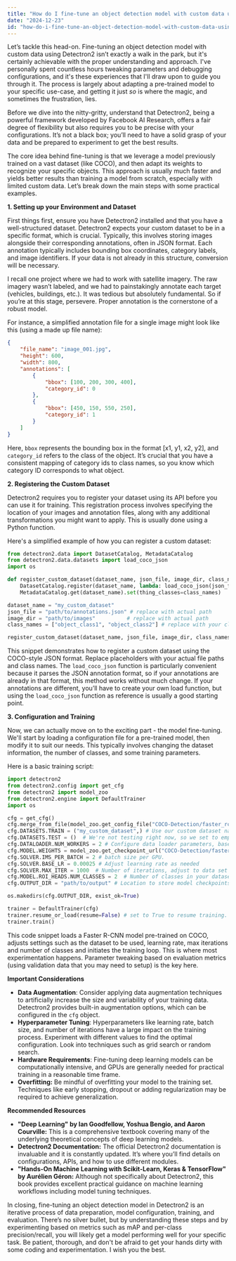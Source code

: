 ```yaml
---
title: "How do I fine-tune an object detection model with custom data using Detectron2?"
date: "2024-12-23"
id: "how-do-i-fine-tune-an-object-detection-model-with-custom-data-using-detectron2"
---
```


Let’s tackle this head-on. Fine-tuning an object detection model with custom data using Detectron2 isn’t exactly a walk in the park, but it's certainly achievable with the proper understanding and approach. I've personally spent countless hours tweaking parameters and debugging configurations, and it's these experiences that I'll draw upon to guide you through it. The process is largely about adapting a pre-trained model to your specific use-case, and getting it just *so* is where the magic, and sometimes the frustration, lies.

Before we dive into the nitty-gritty, understand that Detectron2, being a powerful framework developed by Facebook AI Research, offers a fair degree of flexibility but also requires you to be precise with your configurations. It’s not a black box; you’ll need to have a solid grasp of your data and be prepared to experiment to get the best results.

The core idea behind fine-tuning is that we leverage a model previously trained on a vast dataset (like COCO), and then adapt its weights to recognize your specific objects. This approach is usually much faster and yields better results than training a model from scratch, especially with limited custom data. Let’s break down the main steps with some practical examples.

**1. Setting up your Environment and Dataset**

First things first, ensure you have Detectron2 installed and that you have a well-structured dataset. Detectron2 expects your custom dataset to be in a specific format, which is crucial. Typically, this involves storing images alongside their corresponding annotations, often in JSON format. Each annotation typically includes bounding box coordinates, category labels, and image identifiers. If your data is not already in this structure, conversion will be necessary.

I recall one project where we had to work with satellite imagery. The raw imagery wasn’t labeled, and we had to painstakingly annotate each target (vehicles, buildings, etc.). It was tedious but absolutely fundamental. So if you’re at this stage, persevere. Proper annotation is the cornerstone of a robust model.

For instance, a simplified annotation file for a single image might look like this (using a made up file name):

```json
{
    "file_name": "image_001.jpg",
    "height": 600,
    "width": 800,
    "annotations": [
        {
            "bbox": [100, 200, 300, 400],
            "category_id": 0
        },
        {
            "bbox": [450, 150, 550, 250],
            "category_id": 1
        }
    ]
}
```

Here, `bbox` represents the bounding box in the format [x1, y1, x2, y2], and `category_id` refers to the class of the object. It’s crucial that you have a consistent mapping of category ids to class names, so you know which category ID corresponds to what object.

**2. Registering the Custom Dataset**

Detectron2 requires you to register your dataset using its API before you can use it for training. This registration process involves specifying the location of your images and annotation files, along with any additional transformations you might want to apply. This is usually done using a Python function.

Here's a simplified example of how you can register a custom dataset:

```python
from detectron2.data import DatasetCatalog, MetadataCatalog
from detectron2.data.datasets import load_coco_json
import os

def register_custom_dataset(dataset_name, json_file, image_dir, class_names):
    DatasetCatalog.register(dataset_name, lambda: load_coco_json(json_file, image_dir))
    MetadataCatalog.get(dataset_name).set(thing_classes=class_names)

dataset_name = "my_custom_dataset"
json_file = "path/to/annotations.json" # replace with actual path
image_dir = "path/to/images"          # replace with actual path
class_names = ["object_class1", "object_class2"] # replace with your class names

register_custom_dataset(dataset_name, json_file, image_dir, class_names)

```

This snippet demonstrates how to register a custom dataset using the COCO-style JSON format. Replace placeholders with your actual file paths and class names. The `load_coco_json` function is particularly convenient because it parses the JSON annotation format, so if your annotations are already in that format, this method works without much change. If your annotations are different, you’ll have to create your own load function, but using the `load_coco_json` function as reference is usually a good starting point.

**3. Configuration and Training**

Now, we can actually move on to the exciting part - the model fine-tuning. We'll start by loading a configuration file for a pre-trained model, then modify it to suit our needs. This typically involves changing the dataset information, the number of classes, and some training parameters.

Here is a basic training script:

```python
import detectron2
from detectron2.config import get_cfg
from detectron2 import model_zoo
from detectron2.engine import DefaultTrainer
import os

cfg = get_cfg()
cfg.merge_from_file(model_zoo.get_config_file("COCO-Detection/faster_rcnn_R_50_FPN_3x.yaml")) # Load a pre-trained model configuration
cfg.DATASETS.TRAIN = ("my_custom_dataset",) # Use our custom dataset name
cfg.DATASETS.TEST = ()  # We're not testing right now, so we set to empty
cfg.DATALOADER.NUM_WORKERS = 2 # Configure data loader parameters, based on your system.
cfg.MODEL.WEIGHTS = model_zoo.get_checkpoint_url("COCO-Detection/faster_rcnn_R_50_FPN_3x.yaml") # Load the actual pre-trained model weights.
cfg.SOLVER.IMS_PER_BATCH = 2 # batch size per GPU.
cfg.SOLVER.BASE_LR = 0.00025 # Adjust learning rate as needed
cfg.SOLVER.MAX_ITER = 1000  # Number of iterations, adjust to data set size and complexity.
cfg.MODEL.ROI_HEADS.NUM_CLASSES = 2  # Number of classes in your dataset.
cfg.OUTPUT_DIR = "path/to/output" # Location to store model checkpoints

os.makedirs(cfg.OUTPUT_DIR, exist_ok=True)

trainer = DefaultTrainer(cfg)
trainer.resume_or_load(resume=False) # set to True to resume training.
trainer.train()
```

This code snippet loads a Faster R-CNN model pre-trained on COCO, adjusts settings such as the dataset to be used, learning rate, max iterations and number of classes and initiates the training loop. This is where most experimentation happens. Parameter tweaking based on evaluation metrics (using validation data that you may need to setup) is the key here.

**Important Considerations**

*   **Data Augmentation**: Consider applying data augmentation techniques to artificially increase the size and variability of your training data. Detectron2 provides built-in augmentation options, which can be configured in the `cfg` object.
*   **Hyperparameter Tuning**: Hyperparameters like learning rate, batch size, and number of iterations have a large impact on the training process. Experiment with different values to find the optimal configuration. Look into techniques such as grid search or random search.
*   **Hardware Requirements**: Fine-tuning deep learning models can be computationally intensive, and GPUs are generally needed for practical training in a reasonable time frame.
*   **Overfitting:** Be mindful of overfitting your model to the training set. Techniques like early stopping, dropout or adding regularization may be required to achieve generalization.

**Recommended Resources**

*   **"Deep Learning" by Ian Goodfellow, Yoshua Bengio, and Aaron Courville:** This is a comprehensive textbook covering many of the underlying theoretical concepts of deep learning models.
*   **Detectron2 Documentation:** The official Detectron2 documentation is invaluable and it is constantly updated. It’s where you’ll find details on configurations, APIs, and how to use different modules.
*   **"Hands-On Machine Learning with Scikit-Learn, Keras & TensorFlow" by Aurélien Géron:** Although not specifically about Detectron2, this book provides excellent practical guidance on machine learning workflows including model tuning techniques.

In closing, fine-tuning an object detection model in Detectron2 is an iterative process of data preparation, model configuration, training, and evaluation. There’s no silver bullet, but by understanding these steps and by experimenting based on metrics such as mAP and per-class precision/recall, you will likely get a model performing well for your specific task. Be patient, thorough, and don't be afraid to get your hands dirty with some coding and experimentation. I wish you the best.
